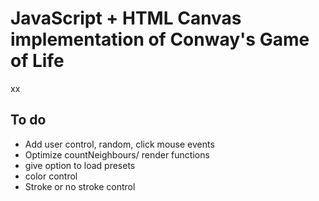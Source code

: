 # JavaScript + HTML Canvas implementation of Conway's Game of Life

xx

## To do

* Add user control, random, click mouse events
* Optimize countNeighbours/ render functions
* give option to load presets
* color control
* Stroke or no stroke control
